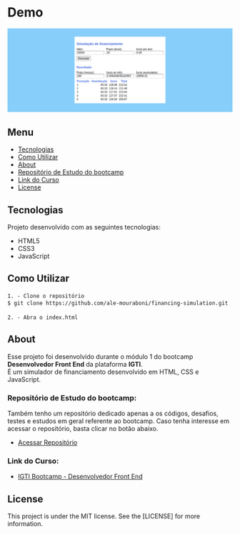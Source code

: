 # Demo
![Demo](readme/demo.png)

## Menu
* [Tecnologias](#Tecnologias)
* [Como Utilizar](#Como-Utilizar)
* [About](#About)
* [Repositório de Estudo do bootcamp](#Repositório-de-Estudo-do-bootcamp)
* [Link do Curso](#Link-do-Curso)
* [License](#License)

## Tecnologias
Projeto desenvolvido com as seguintes tecnologias:
* HTML5
* CSS3
* JavaScript

## Como Utilizar
```
1. - Clone o repositório
$ git clone https://github.com/ale-mouraboni/financing-simulation.git

2. - Abra o index.html
```

## About
Esse projeto foi desenvolvido durante o módulo 1 do bootcamp **Desenvolvedor Front End** da plataforma **IGTI**.  
É um simulador de financiamento desenvolvido em HTML, CSS e JavaScript.

### Repositório de Estudo do bootcamp:
Também tenho um repositório dedicado apenas a os códigos, desafios, testes e estudos em geral referente ao bootcamp. Caso tenha interesse em acessar o repositório, basta clicar no botão abaixo.

* [Acessar Repositório](https://github.com/ale-mouraboni/igti-frontend-bootcamp-study)

### Link do Curso:

* [IGTI Bootcamp - Desenvolvedor Front End](https://www.igti.com.br/custom/desenvolvedor-front-end/)

## License
This project is under the MIT license. See the [LICENSE] for more information.

